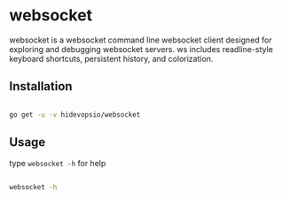 # websocket

websocket is a websocket command line websocket client designed for exploring and debugging websocket servers. ws includes readline-style keyboard shortcuts, persistent history, and colorization.

## Installation

```bash

go get -u -v hidevopsio/websocket

```

## Usage

type `websocket -h` for help

```bash

websocket -h

```
